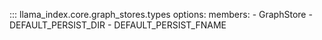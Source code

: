 ::: llama_index.core.graph_stores.types
    options:
      members:
        - GraphStore
        - DEFAULT_PERSIST_DIR
        - DEFAULT_PERSIST_FNAME
